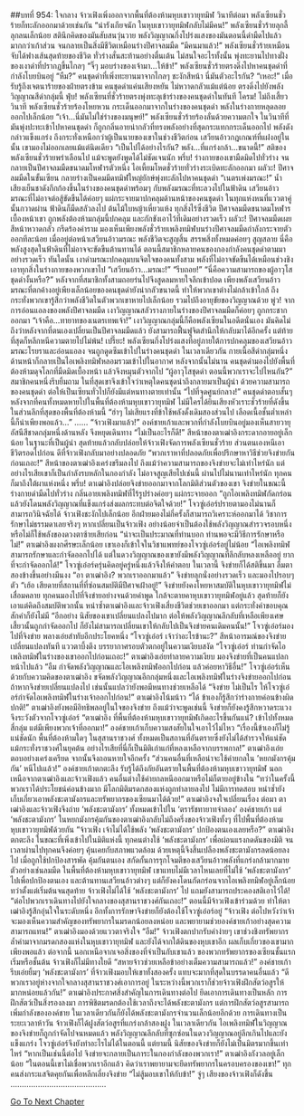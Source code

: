 ##บทที่ 954: ใจกลาง
จ้าวเฟิงเพิ่งออกจากพื้นที่ต้องห้ามหุบเขาวายุทมิฬ วินาทีต่อมา พลังเซียนชั่วร้ายก็ทะลักออกมาด้วยเช่นกัน
“น่ารังเกียจนัก ในหุบเขาวายุทมิฬกลับไม่มีคน!”
พลังเซียนชั่วร้ายลุกลี้ลุกลนเล็กน้อย สตินึกคิดของมันสับสนวุ่นวาย พลังวิญญาณกึ่งโปร่งแสงของมันตอนนี้ดำมืดไปแล้วมากกว่าเก้าส่วน จนกลายเป็นสิ่งมีชีวิตเหมือนร่างปีศาจลมมืด
“มีคนมาแล้ว!”
พลังเซียนชั่วร้ายเหมือนจับได้ฟางเส้นสุดท้ายของชีวิต ทั่วร่างสั่นสะท้านอย่างตื่นเต้น ไม่สนใจอะไรทั้งนั้น พุ่งทะยานไปทางฝั่งของเงาดำที่ปรากฏขึ้นไกลๆ
“จิ๊ๆ มอบร่างของเจ้ามา...ให้ข้า!”
พลังเซียนชั่วร้ายตรงดิ่งไปหาคนชุดดำที่กำลังโบยบินอยู่
“หืม?”
คนชุดดำที่เพิ่งทะยานมาจากไกลๆ ชะงักสีหน้า
นี่มันตัวอะไรกัน?
“เหอะ!”
เมื่อรับรู้ถึงเจตนาร้ายของฝ่ายตรงข้าม คนชุดดำแค่นเสียงหยัน ไม่หวาดกลัวแม้แต่น้อย ตรงดิ่งไปยังพลังวิญญาณสีดำกลุ่มนี้
ฟุ่บ!
พลังเซียนที่ชั่วร้ายตรงพุ่งทะลุเข้าร่างของคนชุดดำในทันที
โครม!
ไม่ถึงเสี้ยววินาที พลังเซียนชั่วร้ายร้องโหยหวน กระเด็นออกมาจากในร่างของคนชุดดำ พลังในร่างกายหลุดลอยออกไปเล็กน้อย
“เจ้า…นี่มันไม่ใช่ร่างของมนุษย์!”
พลังเซียนชั่วร้ายร้องลั่นด้วยความตกใจ
ในวินาทีที่มันพุ่งปะทะเข้าไปหาคนชุดดำ ก็ถูกกลิ่นอายน่ากลัวที่ทรงพลังอย่างที่สุดกระแทกกระเด็นออกไป
พลังดังกล่าวแข็งแกร่ง ถึงกระทั่งเหนือกว่าผู้เป็นนายของเขาในช่วงชีวิตก่อน
เสวียนอ้าวกฎเกณฑ์ที่แฝงอยู่ในนั้น เขามองไม่ออกเลยแม้แต่นิดเดียว
“เป็นไปได้อย่างไรกัน? พลัง…ที่แกร่งกล้า…ขนาดนี้!”
สติของพลังเซียนชั่วร้ายพร่าเลือนไป แม้จะพูดยังพูดได้ไม่ชัดเจนนัก
พรึ่บ!
ร่างกายของเขามืดมิดไปทั่วร่าง จนกลายเป็นปีศาจลมมืดขนาดมโหฬารตัวหนึ่ง ไอเหี้ยมโหดชั่วร้ายทั่วร่างระเบิดทะลักออกมา
ผลัวะ!
ปีศาจลมมืดในขั้นเซียน กลายร่างเป็นคมมีดทมิฬใหญ่ยักษ์พุ่งทะลักไปหาคนชุดดำ
“เนตรเพ่งมรณะ!”
น้ำเสียงเย็นชาดังกึกก้องขึ้นในร่างของคนชุดดำพร้อมๆ กับพลังมรณะที่ทะลวงไปในฟ้าดิน
เสวียนอ้าวมรณะที่ไม่อาจต่อสู้ขัดขืนได้ค่อยๆ แผ่กระจายมาปกคลุมด้านหน้าของคนชุดดำ
ในทุกแห่งหนที่แววตาคู่นั้นกวาดผ่าน ฟ้าดินก็มืดสลัวลงไป ต้นไม้ใบหญ้าเหี่ยวแห้ง ทุกสิ่งไร้ซึ่งชีวิต
ปีศาจลมมืดขนาดมโหฬารเบื้องหน้าเขา ถูกพลังต้องห้ามกลุ่มนี้ปกคลุม และกักขังเอาไว้ที่เดิมอย่างรวดเร็ว
ผลัวะ!
ปีศาจลมมืดเผยสีหน้าหวาดกลัว กรีดร้องคำราม
มองเห็นเพียงพลังชั่วร้ายเพลิงทมิฬบนร่างปีศาจลมมืดกำลังกระจายตัวออกทีละน้อย
เมื่ออยู่ต่อหน้าเสวียนอ้าวมรณะ พลังชีวิตจะสูญสิ้น สรรพสิ่งทั้งหมดค่อยๆ สูญสลาย นี่คือพลังสูงสุดในฟ้าดินที่ไม่อาจจะขัดขืนต้านทานได้
ตอนนี้สมาชิกหลายคนของกองกำลังคนชุดดำตามมาอย่างรวดเร็ว
ทันใดนั้น เงาดำมรณะปกคลุมบนจิตใจของคนทั้งสาม พลังที่ไม่อาจขัดขืนได้เหมือนช่วงชิงเอาทุกสิ่งในร่างกายของพวกเขาไป
“เสวียนอ้าว…มรณะ!”
“รีบถอย!”
“นี่คือความสามารถของผู้อาวุโสชุดดำงั้นหรือ?”
หลังจากที่สมาชิกทั้งสามถอยร่นไปจึงสูดลมหายใจลึกเข้าปอด
เพียงพลังเสวียนอ้าวมรณะที่ตกค้างอยู่เพียงเล็กน้อยของคนชุดดำยังน่ากลัวขนาดนี้ ทำให้พวกเขาต่างไม่กล้าเข้าใกล้
ถึงกระทั่งพวกเขารู้สึกว่าพลังชีวิตในตัวพวกเขาหายไปเล็กน้อย รวมไปถึงอายุขัยของวิญญาณด้วย
พู่ว!
จากการอ่อนแอลงของพลังปีศาจลมมืด เงาวิญญาณสลัวรางภายในร่างของปีศาจลมมืดก็ค่อยๆ ถูกกระชากออกมา
“เจ้าคือ…ทายาทของเนตรเทพเจ้า!”
เงาวิญญาณกลุ่มนี้ก็คือพลังเซียนในอดีตนั่นเอง
มันคิดไม่ถึงว่าหลังจากที่ตนเองเปลี่ยนเป็นปีศาจลมมืดแล้ว ยังสามารถฟื้นฟูจิตสำนึกให้กลับมาได้อีกครั้ง
แต่ท้ายที่สุดก็หลีกหนีความตายไปไม่พ้น!
เปรี๊ยะ!
พลังเซียนกึ่งโปร่งแสงที่อยู่ภายใต้การปกคลุมของเสวียนอ้าวมรณะโรยราและอ่อนแอลง จนถูกดูดซึมเข้าไปในร่างคนชุดดำ
ในเวลาเดียวกัน กายเนื้อสีดำกลุ่มหนึ่งด้านหน้าก็กลายเป็นไอเพลิงทมิฬหลอมรวมเข้าไปในอากาศ
หลังจากนั้นไม่นาน คนชุดดำมองไปยังพื้นที่ต้องห้ามดุจโลกที่มืดมิดเบื้องหน้า แล้วจึงหมุนตัวจากไป
“ผู้อาวุโสชุดดำ ตอนนี้พวกเราจะไปไหนกัน?”
สมาชิกคนหนึ่งรีบยิ้มถาม
ในที่สุดเขาจึงเข้าใจว่าเหตุใดคนชุดนำถึงกลายมาเป็นผู้นำ
ด้วยความสามารถของคนชุดดำ ต่อให้เป็นเซียนทั่วไปก็ยังมีแต่หนทางตายเท่านั้น
“ไปที่จุดศูนย์กลาง!”
คนชุดดำตอบสั้นๆ
หลังจากที่คนทั้งหมดหายไปในพื้นที่ต้องห้ามหุบเขาวายุทมิฬ
ไม่มีใครได้ยินเสียงหัวเราะชั่วร้ายที่ดังขึ้นในส่วนลึกที่สุดของพื้นที่ต้องห้ามนี้
“ฮ่าๆ ไม่เสียแรงที่ข้าใช้พลังดั้งเดิมสองส่วนไป เลือดเนื้อชั้นต่ำเหล่านี้ก็น่าเพียงพอแล้ว…”
……
“จ้าวเฟิงมาแล้ว!”
องค์ชายเก้าและพวกที่กำลังโบยบินอยู่มองเห็นสายวายุอัสนีสีชาดกลุ่มหนึ่งด้านหลัง จึงหยุดเดินทาง
“ไม่เป็นอะไรก็ดี!”
สีหน้าของตาเฒ่าอิงกระดากอายอยู่เล็กน้อย
ในฐานะที่เป็นผู้นำ สุดท้ายแล้วกลับปล่อยให้จ้าวเฟิงจัดการพลังเซียนชั่วร้าย ส่วนตนเองหนีเอาชีวิตรอดไปก่อน
ดีที่จ้าวเฟิงกลับมาอย่างปลอดภัย
“พวกเราหาที่ปลอดภัยเพื่อปรึกษาหาวิธีช่วยจิงข่ายกันก่อนเถอะ!”
สีหน้าของตาเฒ่าอิงเคร่งขรึมลงไป ถึงแม้ว่าความสามารถของจิงข่ายจะไม่เท่าไหร่นัก แต่อย่างไรเสียเขาก็เป็นกำลังรบหลักในกองกำลัง ไม่อาจสูญเสียไปเช่นนี้
ผ่านไปไม่นานเท่าไหร่นัก ทุกคนก็มาถึงใต้ผาแห่งหนึ่ง
พรึ่บ!
ตาเฒ่าอิงปล่อยจิงข่ายออกมาจากโลกมิติส่วนตัวของเขา
จิงข่ายในขณะนี้ ร่างกายดำมืดไปทั่วร่าง กลิ่นอายเพลิงทมิฬที่ไร้รูปร่างค่อยๆ แผ่กระจายออก
“ถูกไอเพลิงทมิฬกัดกร่อน แล้วยังโดนพลังวิญญาณที่แข็งแกร่งส่งผลกระทบต่อจิตใจด้วย!”
โจวซู่เอ๋อร์ปรายตามองไม่นานก็สามารถวินิจฉัยได้
จ้าวเฟิงชะงักไปเล็กน้อย อีกฝ่ายมองไม่กี่ครั้งก็สามารถวิเคราะห์ออกมาได้ วิชาการรักษาไม่ธรรมดาเลยจริงๆ
หากเปลี่ยนเป็นจ้าวเฟิง อย่างน้อยจำเป็นต้องใช้พลังวิญญาณสำรวจรอบหนึ่ง หรือไม่ก็ใช้พลังของดวงตาซ้ายเสียก่อน
“น่าจะเป็นประมาณที่ท่านบอก ท่านพอจะมีวิธีการรักษาหรือไม่!”
ตาเฒ่าอิงผงกศีรษะเล็กน้อย เขาเองก็เข้าใจในวิชาแพทย์ของโจวซู่เอ๋อร์อยู่ไม่น้อย
“ไอเพลิงทมิฬสามารถรักษาและกำจัดออกไปได้ แต่ในดวงวิญญาณของเขายังมีพลังวิญญาณที่ลึกลับหลงเหลืออยู่ ยากที่จะกำจัดออกได้!”
โจวซู่เอ๋อร์ครุ่นคิดอยู่ครู่หนึ่งแล้วจึงให้คำตอบ
ในเวลานี้ จิงข่ายก็ได้สติขึ้นมา ลืมตาสองข้างขึ้นอย่างมึนงง
“อา ตาเฒ่าอิง? พวกเราออกมาแล้ว”
จิงข่ายลุกนั่งอย่างรวดเร็ว และมองไปรอบๆ ตัว
“เฮ้อ เสียดายที่สถานที่ที่ซ่อนสมบัติมีปีศาจเฝ้าอยู่!”
จิงข่ายยังคงโหยหาสมบัติในหุบเขาวายุทมิฬไม่เสื่อมคลาย
ทุกคนมองไปที่จิงข่ายอย่างจนด้วยคำพูด ใกล้จะตายคาหุบเขาวายุทมิฬอยู่แล้ว สุดท้ายก็ยังเอาแต่คิดถึงสมบัติพวกนั้น
หนำซ้ำตาเฒ่าอิงและจ้าวเฟิงเสี่ยงชีวิตช่วยเขาออกมา แต่กระทั่งคำขอบคุณสักคำก็ยังไม่มี
“อีกอย่าง นิสัยของเขาเปลี่ยนแปลงไปมาก ต่อให้พลังวิญญาณลึกลับที่เหลือเพียงเศษเสี้ยวนั้นถูกกำจัดออกไป ก็ยังไม่สามารถเปลี่ยนเขาให้กลับไปเป็นจิงข่ายคนเดิมคนนั้น!”
โจวซู่เอ๋อร์มองไปที่จิงข่าย พลางเอ่ยสำทับอีกประโยคหนึ่ง
“โจวซู่เอ๋อร์ เจ้าว่าอะไรข้านะ?”
สีหน้าอารมณ์ของจิงข่ายเปลี่ยนแปลงทันที แววตาบึ้งตึง
บรรยากาศรอบตัวตกอยู่ในความเงียบสงัด
“โจวซู่เอ๋อร์ ท่านกำจัดไอเพลิงทมิฬในร่างของเขาออกไปก่อนเถอะ!”
ตาเฒ่าอิงเอ่ยทำลายความเงียบ มองจิงข่ายที่เป็นคนแปลกหน้าไปแล้ว
“อืม กำจัดพลังวิญญาณและไอเพลิงทมิฬออกไปก่อน แล้วค่อยหาวิธีอื่น!”
โจวซู่เอ๋อร์เห็นด้วยกับความคิดของตาเฒ่าอิง
ขจัดพลังวิญญาณอีกกลุ่มหนึ่งและไอเพลิงทมิฬในร่างจิงข่ายออกไปก่อน ถ้าหากจิงข่ายเปลี่ยนแปลงไป เช่นนั้นแปลว่ายังพอมีหนทางช่วยเหลือได้
“จิงข่าย ไม่เป็นไร ให้โจวซู่เอ๋อร์กำจัดไอเพลิงทมิฬในร่างเจ้าออกไปก่อน!”
ตาเฒ่าอิงโน้มน้าว
“ได้ ข้าเองก็รู้สึกว่าร่างกายค่อนข้างผิดปกติ!”
ตาเฒ่าอิงยังพอมีอิทธิพลอยู่ในใจของจิงข่าย
ถึงแม้ว่าจะพูดเช่นนี้ จิงข่ายก็ยังคงรู้สึกหวาดระแวง จึงระวังตัวจากโจวซู่เอ๋อร์
“ตาเฒ่าอิง ที่พื้นที่ต้องห้ามหุบเขาวายุทมิฬเกิดอะไรขึ้นกันแน่? เข้าไปทั้งหมดสี่กลุ่ม แต่มีเพียงพวกเจ้าที่ออกมา!”
องค์ชายเก้าเก็บความสงสัยในใจเอาไว้ไม่ไหว
“เรื่องนี้ข้าเองก็ไม่รู้แน่ชัดนัก พื้นที่ต้องห้ามใดๆ ในสุสานราชวงศ์ ทั้งหมดเป็นสถานที่อันตรายซึ่งยังไม่ได้สำรวจให้แน่ชัด แม้กระทั่งราชวงศ์ในยุคต้น อย่างไรเสียที่นี่ก็เป็นมิติเก่าแก่ที่หลงเหลือจากบรรพกาล!”
ตาเฒ่าอิงเอ่ยตอบอย่างเคร่งเครียด จากนั้นจึงถอนหายใจอีกครั้ง “ส่วนคนอื่นที่เหลือน่าจะใช้ค่ายกลใน ’หยกมังกรคุ้มกัน’ หนีไปเแล้ว!”
องค์ชายเก้าตกตะลึง รับรู้ได้ถึงภัยอันตรายในพื้นที่ต้องห้ามหุบเขาวายุทมิฬ
นอกเหนือจากตาเฒ่าอิงและจ้าวเฟิงแล้ว คนอื่นต่างใช้ค่ายกลหนีออกมาหรือไม่ก็ตายอยู่ข้างใน
“ทว่าในครั้งนี้พวกเราได้ประโยชน์ค่อนข้างมาก มีโลกมิติมรดกสองแห่งถูกทำลายลงไป ไม่มีการทดสอบ หนำซ้ำยังเก็บเกี่ยวเอาพลังชะตามังกรและทรัพยากรของเซียนมาได้ด้วย!”
ตาเฒ่าอิงจงใจเปลี่ยนเรื่อง
ต่อมา ตาเฒ่าอิงและจ้าวเฟิงจึงถ่าย ‘พลังชะตามังกร’ ทั้งหมดเข้าไปใน ‘ตรารัชทายาทจำลอง’ องค์ชายเก้า
แต่ ‘พลังชะตามังกร’ ในหยกมังกรคุ้มกันของตาเฒ่าอิงกลับไม่ถึงครึ่งของจ้าวเฟิงทั้งๆ ที่ไปพื้นที่ต้องห้ามหุบเขาวายุทมิฬด้วยกัน
“จ้าวเฟิง เจ้าไม่ได้ใช้พลัง ‘พลังชะตามังกร’ ปกป้องตนเองเลยหรือ?”
ตาเฒ่าอิงตกตะลึง
ในขณะที่เพิ่งเข้าไปในมิติแห่งนี้ ทุกคนต่างใช้ ‘พลังชะตามังกร’ เพื่อผ่อนแรงกดดันของมิติ จนเวลาผ่านไปทุกคนจึงค่อยๆ คุ้นเคยกับสภาพแวดล้อม
ด้วยเหตุนี้จึงสิ้นเปลืองพลังชะตามังกรลดน้อยลงไป
เมื่อถูกใช้ปกป้องสารพัด คุ้มกันตนเอง สกัดกั้นการรุกโจมตีของเสวียนอ้าวพลังที่แกร่งกล้ามากมาย ตัวอย่างเช่นลมมืด
ในพื้นที่ต้องห้ามหุบเขาวายุทมิฬ เขาแทบไม่มีเวลาไหนเลยที่ไม่ใช้ ‘พลังชะตามังกร’ ไปเพื่อปกป้องตนเอง และต้านทานเสวียนอ้าวต่างๆ แต่ก็ยังคงโดนกัดกร่อนจากไอเพลิงทมิฬอยู่เล็กน้อย
ทว่าตั้งแต่เริ่มต้นจนสุดท้าย จ้าวเฟิงไม่ได้ใช้ ‘พลังชะตามังกร’ ไป แถมยังสามารถประคองสติเอาไว้ได้!
“ต่อไปพวกเราเดินทางไปยังใจกลางของสุสานราชวงศ์กันเถอะ!”
ตอนนี้มีจ้าวเฟิงเข้าร่วมด้วย ทำให้ตาเฒ่าอิงรู้สึกอุ่นใจในระดับหนึ่ง
อีกทั้งการรักษาจิงข่ายก็ยังต้องใช้โจวซู่เอ๋อร์อยู่
“จ้าวเฟิง ต่อไปหวังว่าเจ้าจะมองเห็นความสำคัญของทรัพยากรในมรดกน้อยลงหน่อย และพยายามช่วยองค์ชายเก้าอย่างสุดความสามารถแทน!”
ตาเฒ่าอิงมองด้วยแววตาจริงใจ
“อืม!”
จ้าวเฟิงตกปากรับคำง่ายๆ เขาช่วงชิงทรัพยากรล้ำค่ามาจากมรดกสองแห่งในหุบเขาวายุทมิฬ และยังได้จากใต้ดินของหุบเขาอีก
ผลเก็บเกี่ยวของเขามากเพียงพอแล้ว
ต่อจากนี้ นอกเหนือจากเจอสิ่งของที่จำเป็นกับเขาแล้ว ของพวกทรัพยากรของเซียนชั้นแรกเริ่มหรือชั้นต้น จ้าวเฟิงก็ไม่มีทางใยดี
“สหายจ้าวช่วยเหลือข้าอย่างเต็มความสามารถแล้ว!”
องค์ชายเก้ารีบเอ่ยยิ้มๆ
‘พลังชะตามังกร’ ที่จ้าวเฟิงมอบให้เขาทั้งสองครั้ง แทบจะมากที่สุดในบรรดาคนอื่นแล้ว
“ดี พวกเราอยู่ห่างจากใจกลางสุสานราชวงศ์เอาการอยู่ ในระหว่างนี้พวกเราก็ช่วยจ้าวเฟิงฝึกสัตว์อสูรให้มากหน่อยแล้วกัน!”
ตาเฒ่าอิงประกาศสิ่งสำคัญในการเดินทางต่อไป
ยึดเอาการเดินทางเป็นหลัก การฝึกสัตว์เป็นสิ่งรองลงมา
การพิชิตมรดกต้องใช้เวลาถึงจะได้พลังชะตามังกร แต่การฝึกสัตว์อสูรสามารถเพิ่มกำลังขององค์ชาย ในเวลาเดียวกันก็ยังได้พลังชะตามังกรจำนวนเล็กน้อยอีกด้วย
การเดินทางเป็นระยะเวลาห้าวัน จ้าวเฟิงก็ได้ฝูงสัตว์อสูรที่แกร่งกล้าสองฝูง
ในเวลาเดียวกัน ไอเพลิงทมิฬในวิญญาณของจิงข่ายก็ถูกกำจัดไปจนหมดแล้ว
พลังวิญญาณลึกลับที่ซุกซ่อนในดวงวิญญาณอยู่ลึกเกินไปและยังแข็งแกร่ง โจวซู่เอ๋อร์จึงยังทำอะไรไม่ได้ในตอนนี้
แต่ยามนี้ นิสัยของจิงข่ายก็ยังไม่เป็นมิตรมากขึ้นเท่าไหร่
“หากเป็นเช่นนี้ต่อไป จิงข่ายจะกลายเป็นภาระในกองกำลังของพวกเรา!”
ตาเฒ่าอิงกังวลอยู่เล็กน้อย
“ในตอนนี้เขาไม่เชื่อพวกเราอีกแล้ว คิดว่าเราพยายามจะยึดทรัพยากรในครอบครองของเขา!”
ทุกคนส่งกระแสจิตคุยกันเพื่อหลีกเลี่ยงจิงข่าย
“ไม่สู้มอบเขาให้กับข้า!”
จู่ๆ เสียงของจ้าวเฟิงก็ดังขึ้น
……………………………………


[Go To Next Chapter]( ./192.md)